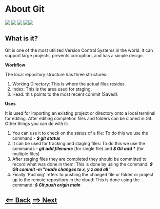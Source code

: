 # About Git
![](https://upload.wikimedia.org/wikipedia/commons/thumb/3/3f/Git_icon.svg/150px-Git_icon.svg.png) ![](https://upload.wikimedia.org/wikipedia/commons/thumb/3/3f/Git_icon.svg/150px-Git_icon.svg.png) ![](https://upload.wikimedia.org/wikipedia/commons/thumb/3/3f/Git_icon.svg/150px-Git_icon.svg.png) ![](https://upload.wikimedia.org/wikipedia/commons/thumb/3/3f/Git_icon.svg/150px-Git_icon.svg.png)![](https://upload.wikimedia.org/wikipedia/commons/thumb/3/3f/Git_icon.svg/150px-Git_icon.svg.png)

## What is it?

Git is one of the most utilized Version Control Systems in the world. It can support large projects, prevents corruption, and has a simple design. 

**Workflow**

The local repository structure has three structures:

1. Working Directory: This is where the actual files resides.
1. Index: This is the area used for staging.
1. Head: this points to the most recent commit (Saved).

**Uses**

It is used for importing an existing project or directory onto a local terminal for editing. After editing completion files and folders can be cloned in Git. Other things you can do with it:

1. You can use it to check on the status of a file: To do this we use the command - *__$ git status__*
1. It can be used for tracking and staging files: To do this we use the commands - *__git add filename__* (for single file) and *__$ Git add *__* (for multiple files)
1. After staging files they are completed they should be committed to record what was done in them: This is done by using the command: *__$ Git commit -m "made changes to x, y z and all"__*
1. Finally 'Pushing' refers to pushing the changed file or folder or project up to the remote reposiitory in the cloud: This is done using the command: *__$ Git push origin main__*

## [<== Back](README.md)    [==> Next](git.md)
